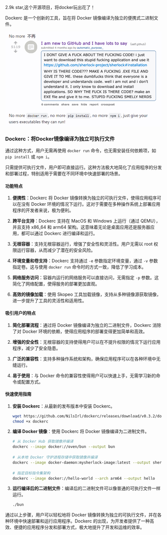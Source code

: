 2.9k star,这个开源项目，将docker玩出花了！

Dockerc 是一个创新的工具，旨在将 Docker 镜像编译为独立的便携式二进制文件。

![github.com/NilsIrl/dockerc](image.png)

### Dockerc：将Docker镜像编译为独立可执行文件

通过这种方式，用户无需再使用 `docker run` 命令，也无需安装任何依赖项，如 `pip install` 或 `npm i`。

只需提供可执行文件，用户即可直接运行。这种方法极大地简化了应用程序的分发和部署过程，特别适用于需要在不同环境中快速部署的场景。

#### 功能特点

1. **便携性**：Dockerc 将 Docker 镜像转换为独立的可执行文件，使得应用程序可以在没有 Docker 环境的情况下运行。这对于需要在多种操作系统上部署应用程序的开发者来说，极为便利。

2. **跨平台支持**：Dockerc 支持在 MacOS 和 Windows 上运行（通过 QEMU），并且支持 x86_64 和 arm64 架构。这意味着无论是桌面应用还是服务器应用，都可以通过 Dockerc 进行编译和运行。

3. **无根容器**：支持无根容器运行，增强了安全性和灵活性。用户无需以 root 权限运行容器，从而减少了潜在的安全风险。

4. **环境变量和卷支持**：Dockerc 支持通过 `-e` 参数指定环境变量，通过 `-v` 参数指定卷。这与使用 `docker run` 命令时的方式一致，降低了学习成本。

5. **网络服务访问**：容器内运行的网络服务可以直接访问，无需指定 `-p` 参数。这简化了网络配置，使得服务的部署更加直观。

6. **高效的镜像加载**：使用 Skopeo 工具加载镜像，支持从多种镜像源获取镜像，进一步提升了工具的灵活性和适用性。

#### 吸引用户的特点

1. **简化部署流程**：通过将 Docker 镜像编译为独立的二进制文件，Dockerc 消除了对 Docker 环境的依赖，使得应用程序的部署变得更加简单和高效。

2. **增强的安全性**：无根容器的支持使得用户可以在不提升权限的情况下运行应用程序，减少了安全隐患。

3. **广泛的兼容性**：支持多种操作系统和架构，确保应用程序可以在各种环境中无缝运行。

4. **易于使用**：与 Docker 命令的兼容性使得用户可以快速上手，无需学习新的命令或配置方式。

#### 快速使用指南

1. **安装 Dockerc**：从最新的发布版本中安装 Dockerc。

   ```bash
   wget https://github.com/NilsIrl/dockerc/releases/download/v0.3.2/dockerc
   chmod +x dockerc
   ```

2. **编译 Docker 镜像**：使用 Dockerc 将 Docker 镜像编译为二进制文件。

   ```bash
   # 从 Docker Hub 获取镜像并编译
   dockerc --image docker://oven/bun --output bun

   # 从本地 Docker 守护进程存储中获取镜像并编译
   dockerc --image docker-daemon:mysherlock-image:latest --output sherlock_bin

   # 指定目标指令集架构
   dockerc --image docker://hello-world --arch arm64 --output hello
   ```

3. **运行编译后的二进制文件**：编译后的二进制文件可以像普通的可执行文件一样运行。

   ```bash
   ./bun
   ```

通过以上步骤，用户可以轻松地将 Docker 镜像转换为独立的可执行文件，并在各种环境中快速部署和运行应用程序。Dockerc 的出现，为开发者提供了一种高效、便捷的应用程序分发和部署方式，极大地提升了开发和运维的效率。


